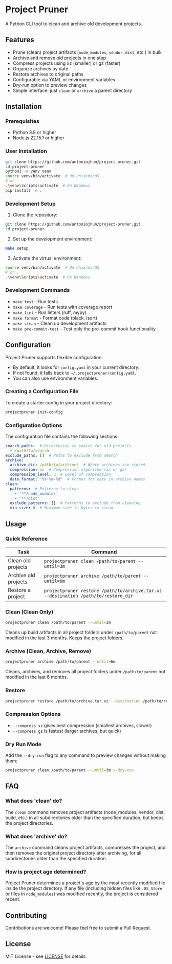 # Project Pruner

A Python CLI tool to clean and archive old development projects.

## Features

- Prune (clean) project artifacts (`node_modules`, `vendor`, `dist`, etc.) in bulk
- Archive and remove old projects in one step
- Compress projects using xz (smaller) or gz (faster)
- Organize archives by date
- Restore archives to original paths
- Configurable via YAML or environment variables
- Dry-run option to preview changes
- Simple interface: just `clean` or `archive` a parent directory

## Installation

### Prerequisites
- Python 3.8 or higher
- Node.js 22.15.1 or higher

### User Installation
```bash
git clone https://github.com/antoniojhun/project-pruner.git
cd project-pruner
python3 -m venv venv
source venv/bin/activate  # On Unix/macOS
# or
.\venv\Scripts\activate  # On Windows
pip install -e .
```

### Development Setup
1. Clone the repository:
```bash
git clone https://github.com/antoniojhun/project-pruner.git
cd project-pruner
```

2. Set up the development environment:
```bash
make setup
```

3. Activate the virtual environment:
```bash
source venv/bin/activate  # On Unix/macOS
# or
.\venv\Scripts\activate  # On Windows
```

### Development Commands
- `make test` - Run tests
- `make coverage` - Run tests with coverage report
- `make lint` - Run linters (ruff, mypy)
- `make format` - Format code (black, isort)
- `make clean` - Clean up development artifacts
- `make pre-commit-test` - Test only the pre-commit hook functionality

## Configuration

Project Pruner supports flexible configuration:
- By default, it looks for `config.yaml` in your current directory.
- If not found, it falls back to `~/.projectpruner/config.yaml`.
- You can also use environment variables.

### Creating a Configuration File
To create a starter config in your project directory:
```bash
projectpruner init-config
```

### Configuration Options
The configuration file contains the following sections:
```yaml
search_paths:  # Directories to search for old projects
  - /path/to/search
exclude_paths: []  # Paths to exclude from search
archive:
  archive_dir: /path/to/archives  # Where archives are stored
  compression: xz  # Compression algorithm (xz or gz)
  compression_level: 3  # Level of compression
  date_format: "%Y-%m-%d"  # Format for date in archive names
clean:
  patterns:  # Patterns to clean
    - '**/node_modules'
    - '**/dist'
  exclude_patterns: []  # Patterns to exclude from cleaning
  min_size: 0  # Minimum size in bytes to clean
```

## Usage

### Quick Reference

| Task | Command |
|------|---------|
| Clean old projects | `projectpruner clean /path/to/parent --until=3m` |
| Archive old projects | `projectpruner archive /path/to/parent --until=6m` |
| Restore a project | `projectpruner restore /path/to/archive.tar.xz --destination /path/to/restore_dir` |

### Clean (Clean Only)
```bash
projectpruner clean /path/to/parent --until=3m
```
Cleans up build artifacts in all project folders under `/path/to/parent` not modified in the last 3 months. Keeps the project folders.

### Archive (Clean, Archive, Remove)
```bash
projectpruner archive /path/to/parent --until=6m
```
Cleans, archives, and removes all project folders under `/path/to/parent` not modified in the last 6 months.

### Restore
```bash
projectpruner restore /path/to/archive.tar.xz --destination /path/to/restore_dir
```

### Compression Options
- `--compress xz` gives best compression (smallest archives, slower)
- `--compress gz` is fastest (larger archives, but quick)

### Dry Run Mode
Add the `--dry-run` flag to any command to preview changes without making them:
```bash
projectpruner clean /path/to/parent --until=3m --dry-run
```

## FAQ

### What does 'clean' do?
The `clean` command removes project artifacts (node_modules, vendor, dist, build, etc.) in all subdirectories older than the specified duration, but keeps the project directories.

### What does 'archive' do?
The `archive` command cleans project artifacts, compresses the project, and then removes the original project directory after archiving, for all subdirectories older than the specified duration.

### How is project age determined?
Project Pruner determines a project's age by the most recently modified file inside the project directory. If any file (including hidden files like `.DS_Store` or files in `node_modules`) was modified recently, the project is considered recent.

## Contributing

Contributions are welcome! Please feel free to submit a Pull Request.

## License

MIT License - see [LICENSE](LICENSE) for details.
